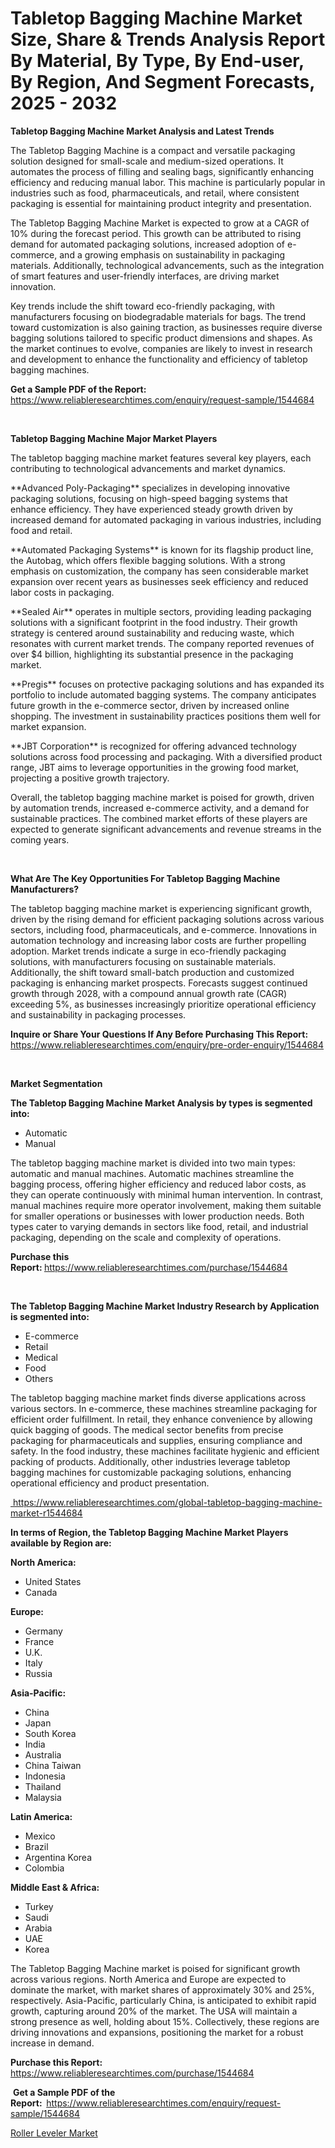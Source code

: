 <p><h1>Tabletop Bagging Machine Market Size, Share & Trends Analysis Report By Material, By Type, By End-user, By Region, And Segment Forecasts, 2025 - 2032</h1></p><p><strong>Tabletop Bagging Machine Market Analysis and Latest Trends</strong></p>
<p><p>The Tabletop Bagging Machine is a compact and versatile packaging solution designed for small-scale and medium-sized operations. It automates the process of filling and sealing bags, significantly enhancing efficiency and reducing manual labor. This machine is particularly popular in industries such as food, pharmaceuticals, and retail, where consistent packaging is essential for maintaining product integrity and presentation.</p><p>The Tabletop Bagging Machine Market is expected to grow at a CAGR of 10% during the forecast period. This growth can be attributed to rising demand for automated packaging solutions, increased adoption of e-commerce, and a growing emphasis on sustainability in packaging materials. Additionally, technological advancements, such as the integration of smart features and user-friendly interfaces, are driving market innovation.</p><p>Key trends include the shift toward eco-friendly packaging, with manufacturers focusing on biodegradable materials for bags. The trend toward customization is also gaining traction, as businesses require diverse bagging solutions tailored to specific product dimensions and shapes. As the market continues to evolve, companies are likely to invest in research and development to enhance the functionality and efficiency of tabletop bagging machines.</p></p>
<p><strong>Get a Sample PDF of the Report:&nbsp;</strong> <a href="https://www.reliableresearchtimes.com/enquiry/request-sample/1544684?utm_campaign=2633&utm_medium=2&utm_source=Github&utm_content=ia&utm_term=08042025&utm_id=tabletop-bagging-machine">https://www.reliableresearchtimes.com/enquiry/request-sample/1544684</a></p>
<p>&nbsp;</p>
<p><strong>Tabletop Bagging Machine Major Market Players</strong></p>
<p><p>The tabletop bagging machine market features several key players, each contributing to technological advancements and market dynamics. </p><p>**Advanced Poly-Packaging** specializes in developing innovative packaging solutions, focusing on high-speed bagging systems that enhance efficiency. They have experienced steady growth driven by increased demand for automated packaging in various industries, including food and retail. </p><p>**Automated Packaging Systems** is known for its flagship product line, the Autobag, which offers flexible bagging solutions. With a strong emphasis on customization, the company has seen considerable market expansion over recent years as businesses seek efficiency and reduced labor costs in packaging. </p><p>**Sealed Air** operates in multiple sectors, providing leading packaging solutions with a significant footprint in the food industry. Their growth strategy is centered around sustainability and reducing waste, which resonates with current market trends. The company reported revenues of over $4 billion, highlighting its substantial presence in the packaging market.</p><p>**Pregis** focuses on protective packaging solutions and has expanded its portfolio to include automated bagging systems. The company anticipates future growth in the e-commerce sector, driven by increased online shopping. The investment in sustainability practices positions them well for market expansion.</p><p>**JBT Corporation** is recognized for offering advanced technology solutions across food processing and packaging. With a diversified product range, JBT aims to leverage opportunities in the growing food market, projecting a positive growth trajectory.</p><p>Overall, the tabletop bagging machine market is poised for growth, driven by automation trends, increased e-commerce activity, and a demand for sustainable practices. The combined market efforts of these players are expected to generate significant advancements and revenue streams in the coming years.</p></p>
<p>&nbsp;</p>
<p><strong>What Are The Key Opportunities For Tabletop Bagging Machine Manufacturers?</strong></p>
<p><p>The tabletop bagging machine market is experiencing significant growth, driven by the rising demand for efficient packaging solutions across various sectors, including food, pharmaceuticals, and e-commerce. Innovations in automation technology and increasing labor costs are further propelling adoption. Market trends indicate a surge in eco-friendly packaging solutions, with manufacturers focusing on sustainable materials. Additionally, the shift toward small-batch production and customized packaging is enhancing market prospects. Forecasts suggest continued growth through 2028, with a compound annual growth rate (CAGR) exceeding 5%, as businesses increasingly prioritize operational efficiency and sustainability in packaging processes.</p></p>
<p><strong>Inquire or Share Your Questions If Any Before Purchasing This Report:</strong> <a href="https://www.reliableresearchtimes.com/enquiry/pre-order-enquiry/1544684?utm_campaign=2633&utm_medium=2&utm_source=Github&utm_content=ia&utm_term=08042025&utm_id=tabletop-bagging-machine">https://www.reliableresearchtimes.com/enquiry/pre-order-enquiry/1544684</a></p>
<p>&nbsp;</p>
<p><strong>Market Segmentation</strong></p>
<p><strong>The Tabletop Bagging Machine Market Analysis by types is segmented into:</strong></p>
<p><ul><li>Automatic</li><li>Manual</li></ul></p>
<p><p>The tabletop bagging machine market is divided into two main types: automatic and manual machines. Automatic machines streamline the bagging process, offering higher efficiency and reduced labor costs, as they can operate continuously with minimal human intervention. In contrast, manual machines require more operator involvement, making them suitable for smaller operations or businesses with lower production needs. Both types cater to varying demands in sectors like food, retail, and industrial packaging, depending on the scale and complexity of operations.</p></p>
<p><strong>Purchase this Report:&nbsp;</strong><a href="https://www.reliableresearchtimes.com/purchase/1544684?utm_campaign=2633&utm_medium=2&utm_source=Github&utm_content=ia&utm_term=08042025&utm_id=tabletop-bagging-machine">https://www.reliableresearchtimes.com/purchase/1544684</a></p>
<p>&nbsp;</p>
<p><strong>The Tabletop Bagging Machine Market Industry Research by Application is segmented into:</strong></p>
<p><ul><li>E-commerce</li><li>Retail</li><li>Medical</li><li>Food</li><li>Others</li></ul></p>
<p><p>The tabletop bagging machine market finds diverse applications across various sectors. In e-commerce, these machines streamline packaging for efficient order fulfillment. In retail, they enhance convenience by allowing quick bagging of goods. The medical sector benefits from precise packaging for pharmaceuticals and supplies, ensuring compliance and safety. In the food industry, these machines facilitate hygienic and efficient packing of products. Additionally, other industries leverage tabletop bagging machines for customizable packaging solutions, enhancing operational efficiency and product presentation.</p></p>
<p><a href="https://www.reliableresearchtimes.com/global-tabletop-bagging-machine-market-r1544684?utm_campaign=2633&utm_medium=2&utm_source=Github&utm_content=ia&utm_term=08042025&utm_id=tabletop-bagging-machine">&nbsp;https://www.reliableresearchtimes.com/global-tabletop-bagging-machine-market-r1544684</a></p>
<p><strong>In terms of Region, the Tabletop Bagging Machine Market Players available by Region are:</strong></p>
<p>
    <p> <strong> North America: </strong>
        <ul>
            <li>United States</li>
            <li>Canada</li>
        </ul>
        </p> 
    <p> <strong> Europe: </strong>
        <ul>
            <li>Germany</li>
            <li>France</li>
            <li>U.K.</li>
            <li>Italy</li>
            <li>Russia</li>
        </ul>
        </p> 
    <p> <strong> Asia-Pacific: </strong>
        <ul>
            <li>China</li>
            <li>Japan</li>
            <li>South Korea</li>
            <li>India</li>
            <li>Australia</li>
            <li>China Taiwan</li>
            <li>Indonesia</li>
            <li>Thailand</li>
            <li>Malaysia</li>
        </ul>
        </p> 
    <p> <strong> Latin America: </strong>
        <ul>
            <li>Mexico</li>
            <li>Brazil</li>
            <li>Argentina Korea</li>
            <li>Colombia</li>
        </ul>
        </p> 
    <p> <strong> Middle East & Africa: </strong>
        <ul>
            <li>Turkey</li>
            <li>Saudi</li>
            <li>Arabia</li>
            <li>UAE</li>
            <li>Korea</li>
        </ul>
    </p>
    </p>
<p><p>The Tabletop Bagging Machine market is poised for significant growth across various regions. North America and Europe are expected to dominate the market, with market shares of approximately 30% and 25%, respectively. Asia-Pacific, particularly China, is anticipated to exhibit rapid growth, capturing around 20% of the market. The USA will maintain a strong presence as well, holding about 15%. Collectively, these regions are driving innovations and expansions, positioning the market for a robust increase in demand.</p></p>
<p><strong>Purchase this Report: </strong><a href="https://www.reliableresearchtimes.com/purchase/1544684?utm_campaign=2633&utm_medium=2&utm_source=Github&utm_content=ia&utm_term=08042025&utm_id=tabletop-bagging-machine">https://www.reliableresearchtimes.com/purchase/1544684</a></p>
<p>&nbsp;<strong>Get a Sample PDF of the Report:&nbsp;&nbsp;</strong><a href="https://www.reliableresearchtimes.com/enquiry/request-sample/1544684?utm_campaign=2633&utm_medium=2&utm_source=Github&utm_content=ia&utm_term=08042025&utm_id=tabletop-bagging-machine">https://www.reliableresearchtimes.com/enquiry/request-sample/1544684</a></p>
<p><strong></strong></p>
<p><p><a href="https://github.com/bramsklizas/Market-Research-Report-List-1/blob/main/roller-leveler-market.md?utm_campaign=2633&utm_medium=2&utm_source=Github&utm_content=ia&utm_term=08042025&utm_id=tabletop-bagging-machine">Roller Leveler Market</a></p></p>